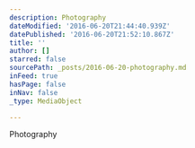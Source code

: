 ```yaml
---
description: Photography
dateModified: '2016-06-20T21:44:40.939Z'
datePublished: '2016-06-20T21:52:10.867Z'
title: ''
author: []
starred: false
sourcePath: _posts/2016-06-20-photography.md
inFeed: true
hasPage: false
inNav: false
_type: MediaObject

---
```

Photography